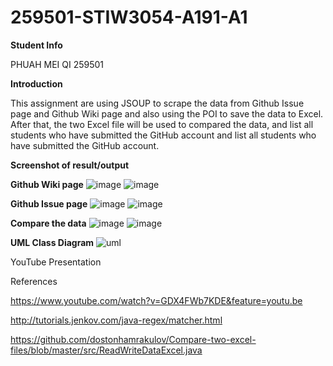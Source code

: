 # 259501-STIW3054-A191-A1
**Student Info**

PHUAH MEI QI 259501

**Introduction**

This assignment are using JSOUP to scrape the data from  Github Issue page and Github Wiki page and also using the POI to save the data to Excel. After that, the two Excel file will be used to compared the data, and list all students who have submitted the GitHub account and list all students who have submitted the GitHub account.

**Screenshot of result/output**
 
 **Github Wiki page**
![image](https://user-images.githubusercontent.com/55037983/66923266-0fd7c580-f05b-11e9-8426-8ca37490a255.png)
![image](https://user-images.githubusercontent.com/55037983/66921482-e4071080-f057-11e9-8a57-e4923e8f9be1.png)

**Github Issue page**
![image](https://user-images.githubusercontent.com/55037983/66923328-267e1c80-f05b-11e9-9802-5d3726194396.png)
![image](https://user-images.githubusercontent.com/55037983/66921608-2892ac00-f058-11e9-85b4-7bb2055bf49d.png)

**Compare the data**
![image](https://user-images.githubusercontent.com/55037983/66923585-a86e4580-f05b-11e9-8ee5-2338560bc1f3.png)
![image](https://user-images.githubusercontent.com/55037983/66923638-c50a7d80-f05b-11e9-8a04-1748218a2e77.png)

**UML Class Diagram**
![uml](https://user-images.githubusercontent.com/55037983/66923154-e1f28100-f05a-11e9-8210-fa1c6b2c3de0.PNG)

YouTube Presentation


References

https://www.youtube.com/watch?v=GDX4FWb7KDE&feature=youtu.be

http://tutorials.jenkov.com/java-regex/matcher.html

https://github.com/dostonhamrakulov/Compare-two-excel-files/blob/master/src/ReadWriteDataExcel.java
